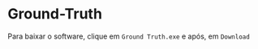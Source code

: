 # Ground-Truth
Para baixar o software, clique em <code>Ground Truth.exe</code> e após, em <code>Download</code>
